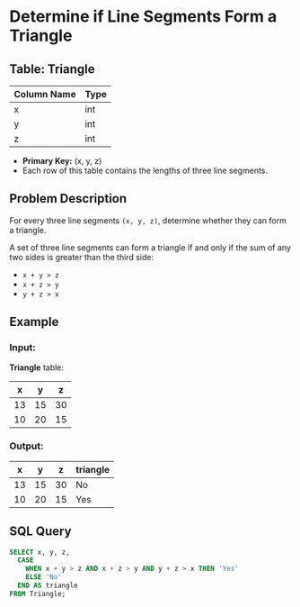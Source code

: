 # Determine if Line Segments Form a Triangle

## Table: Triangle

| Column Name | Type |
|-------------|------|
| x           | int  |
| y           | int  |
| z           | int  |

- **Primary Key:** (x, y, z)
- Each row of this table contains the lengths of three line segments.

## Problem Description

For every three line segments `(x, y, z)`, determine whether they can form a triangle.

A set of three line segments can form a triangle if and only if the sum of any two sides is greater than the third side:
- `x + y > z`
- `x + z > y`
- `y + z > x`

## Example

### Input:

**Triangle** table:

| x  | y  | z  |
|----|----|----|
| 13 | 15 | 30 |
| 10 | 20 | 15 |

### Output:

| x  | y  | z  | triangle |
|----|----|----|----------|
| 13 | 15 | 30 | No       |
| 10 | 20 | 15 | Yes      |

## SQL Query

```sql
SELECT x, y, z,
  CASE
    WHEN x + y > z AND x + z > y AND y + z > x THEN 'Yes'
    ELSE 'No'
  END AS triangle
FROM Triangle;
